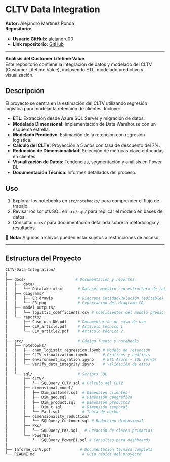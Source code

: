 # CLTV Data Integration

**Autor:** Alejandro Martínez Ronda  
**Repositorio:**  
- **Usuario GitHub:** alejandru00  
- **Link repositorio:** [GitHub](https://github.com/alejandromtnz/CLTV-Data-Integration.git)

------

**Análisis del Customer Lifetime Value**  
Este repositorio contiene la integración de datos y modelado del CLTV (Customer Lifetime Value), incluyendo ETL, modelado predictivo y visualización.

## **Descripción**
El proyecto se centra en la estimación del CLTV utilizando regresión logística para modelar la retención de clientes. Incluye:

- **ETL**: Extracción desde Azure SQL Server y migración de datos.
- **Modelado Dimensional**: Implementación de Data Warehouse con un esquema estrella.
- **Modelado Predictivo**: Estimación de la retención con regresión logística.
- **Cálculo del CLTV**: Proyección a 5 años con tasa de descuento del 7%.
- **Reducción de Dimensionalidad**: Selección de métricas clave enfocadas en clientes.
- **Visualización de Datos**: Tendencias, segmentación y análisis en Power BI.
- **Documentación Técnica**: Informes detallados del proceso.

## **Uso**
1. Explorar los notebooks en `src/notebooks/` para comprender el flujo de trabajo.
2. Revisar los scripts SQL en `src/sql/` para replicar el modelo en bases de datos.
3. Consultar `docs/` para documentación detallada sobre la metodología y resultados.

📌 **Nota:** Algunos archivos pueden estar sujetos a restricciones de acceso.

---

## **Estructura del Proyecto**
```bash
CLTV-Data-Integration/
│
├── docs/                      # Documentación y reportes
│   ├── data/                  
│   │   └── Datalake.xlsx       # Dataset maestro con estructura de tablas
│   ├── diagrams/              
│   │   ├── ER.drawio           # Diagrama Entidad-Relación (editable)
│   │   └── ER.png              # Exportación del diagrama ER
│   ├── model_outputs/         
│   │   └── logistic_coefficients.csv # Coeficientes del modelo predictivo
│   └── reports/                
│       ├── Caso_uso_DW.pdf     # Documentación de caso de uso
│       ├── CLV_article.pdf     # Artículo técnico 1
│       └── CLV_article2.pdf    # Artículo técnico 2
│
├── src/                        # Código fuente y notebooks
│   ├── notebooks/             
│   │   ├── cham_logistic_regression.ipynb # Modelo de retención
│   │   ├── CLTV_visualization.ipynb       # Gráficos y análisis
│   │   ├── environment_migration.ipynb    # ETL Azure → SQL Server
│   │   └── verify_data_integrity.ipynb    # Validación de datos
│   │
│   └── sql/                    # Scripts SQL
│       ├── CLTV/
│       │   └── SQLQuery_CLTV.sql # Cálculo del CLTV
│       ├── dimensional_model/
│       │   ├── Dim_customer.sql  # Dimensión clientes
│       │   ├── Dim_geo.sql       # Dimensión geográfica
│       │   ├── Dim_product.sql   # Dimensión productos
│       │   ├── Dim_t.sql         # Dimensión temporal
│       │   └── Fact.sql          # Tabla de hechos
│       ├── dimensionality_reduction/
│       │   └── SQLQuery_Customer.sql # Reducción dimensional
│       ├── PKs/
│       │   └── SQLQuery_PKs.sql   # Creación de claves primarias
│       └── PowerBI/
│           └── SQLQuery_PowerBI.sql # Consultas para dashboards
│
├── Informe_CLTV.pdf             # Documentación técnica completa
└── README.md                     # Guía rápida del proyecto
